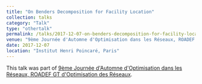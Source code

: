 ```yaml
---
title: "On Benders Decomposition for Facility Location"
collection: talks
category: "Talk"
type: "othertalk"
permalink: /talks/2017-12-07-on-benders-decomposition-for-facility-location
venue: "9ème Journée d'Automne d'Optimisation dans les Réseaux, ROADEF GT d'Optimisation des Réseaux"
date: 2017-12-07
location: "Institut Henri Poincaré, Paris"
---
```


This talk was part of [9ème Journée d'Automne d'Optimisation dans les Réseaux, ROADEF GT d'Optimisation des Réseaux](http://gdrro.lip6.fr/?q=node/124).